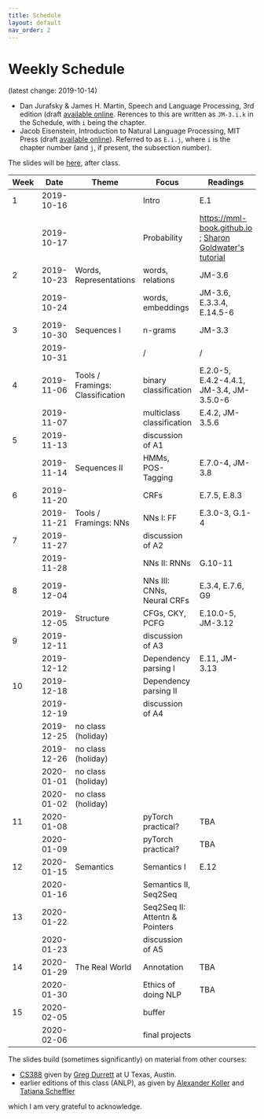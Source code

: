 ```yaml
---
title: Schedule
layout: default
nav_order: 2
---
```


# Weekly Schedule

(latest change: 2019-10-14)


* Dan Jurafsky & James H. Martin, Speech and Language Processing, 3rd edition (draft [available online](https://web.stanford.edu/~jurafsky/slp3/). Rerences to this are written as `JM-3.i.k` in the Schedule, with `i` being the chapter.
* Jacob Eisenstein, Introduction to Natural Language Processing, MIT Press (draft [available online](https://github.com/jacobeisenstein/gt-nlp-class/tree/master/notes)). Referred to as `E.i.j`, where `i` is the chapter number (and `j`, if present, the subsection number).

The slides will be [here](https://github.com/compling-potsdam/wise19-bm1-anlp/tree/master/slides), after class.

|      Week|      Date|     Theme|     Focus|  Readings|Assignment|
|----------|----------|----------|----------|----------|----------|
|         1|2019-10-16|          |     Intro|       E.1|          |
|          |2019-10-17|          |Probability|<https://mml-book.github.io> ; [Sharon Goldwater's tutorial](https://homepages.inf.ed.ac.uk/sgwater/teaching/general/probability.pdf)|          |
|         2|2019-10-23|Words, Representations|words, relations|    JM-3.6|A1 released|
|          |2019-10-24|          |words, embeddings|JM-3.6,  E.3.3.4, E.14.5-6|          |
|         3|2019-10-30|Sequences I|   n-grams|    JM-3.3|          |
|          |2019-10-31|          |         /|         /|         /|
|         4|2019-11-06|Tools / Framings: Classification|binary classification|E.2.0-5, E.4.2-4.4.1, JM-3.4, JM-3.5.0-6|A1 due; A2 released|
|          |2019-11-07|          |multiclass classification|E.4.2, JM-3.5.6|          |
|         5|2019-11-13|          |discussion of A1|          |          |
|          |2019-11-14|Sequences II|HMMs, POS-Tagging|E.7.0-4, JM-3.8|          |
|         6|2019-11-20|          |      CRFs|E.7.5, E.8.3|A2 due; A3 released|
|          |2019-11-21|Tools / Framings: NNs| NNs I: FF|E.3.0-3, G.1-4|          |
|         7|2019-11-27|          |discussion of A2|          |          |
|          |2019-11-28|          |NNs II: RNNs|   G.10-11|          |
|         8|2019-12-04|          |NNs III: CNNs, Neural CRFs|E.3.4, E.7.6, G9|A3 due; A4 released|
|          |2019-12-05| Structure|CFGs, CKY, PCFG|E.10.0-5, JM-3.12|          |
|         9|2019-12-11|          |discussion of A3|          |          |
|          |2019-12-12|          |Dependency parsing I|E.11, JM-3.13|          |
|        10|2019-12-18|          |Dependency parsing II|          |    A4 due|
|          |2019-12-19|          |discussion of A4|          |          |
|          |2019-12-25|no class (holiday)|          |          |          |
|          |2019-12-26|no class (holiday)|          |          |          |
|          |2020-01-01|no class (holiday)|          |          |          |
|          |2020-01-02|no class (holiday)|          |          |          |
|        11|2020-01-08|          |pyTorch practical?|       TBA|A5 released|
|          |2020-01-09|          |pyTorch practical?|       TBA|          |
|        12|2020-01-15| Semantics|Semantics I|      E.12|          |
|          |2020-01-16|          |Semantics II, Seq2Seq|          |          |
|        13|2020-01-22|          |Seq2Seq II: Attentn & Pointers|          |A5 due; A6 released|
|          |2020-01-23|          |discussion of A5|          |          |
|        14|2020-01-29|The Real World|Annotation|       TBA|          |
|          |2020-01-30|          |Ethics of doing NLP|       TBA|          |
|        15|2020-02-05|          |    buffer|          |          |
|          |2020-02-06|          |final projects|          |          |


The slides build (sometimes significantly) on material from other courses:

* [CS388](http://www.cs.utexas.edu/~gdurrett/courses/fa2018/cs388.shtml) given by [Greg Durrett](https://www.cs.utexas.edu/~gdurrett/) at U Texas, Austin.
* earlier editions of this class (ANLP), as given by [Alexander Koller](http://www.coli.uni-saarland.de/~koller/) and [Tatjana Scheffler](https://www.ling.uni-potsdam.de/~scheffler/)

which I am very grateful to acknowledge.
